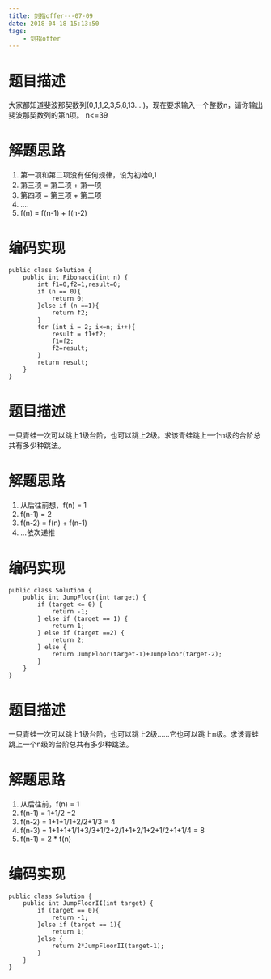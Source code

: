 ```yaml
---
title: 剑指offer---07-09
date: 2018-04-18 15:13:50
tags: 
	- 剑指offer
---
```


# 题目描述

大家都知道斐波那契数列(0,1,1,2,3,5,8,13....)，现在要求输入一个整数n，请你输出斐波那契数列的第n项。
n<=39

# 解题思路

1. 第一项和第二项没有任何规律，设为初始0,1
2. 第三项 = 第二项 + 第一项
3. 第四项 = 第三项 + 第二项
4. ....
5. f(n) = f(n-1) + f(n-2)

<!--more-->

# 编码实现

```
public class Solution {
    public int Fibonacci(int n) {
        int f1=0,f2=1,result=0;
        if (n == 0){
            return 0;
        }else if (n ==1){
            return f2;
        }
        for (int i = 2; i<=n; i++){
            result = f1+f2;
            f1=f2;
            f2=result;
        }
        return result;
    }
}
```

# 题目描述

一只青蛙一次可以跳上1级台阶，也可以跳上2级。求该青蛙跳上一个n级的台阶总共有多少种跳法。

# 解题思路

1. 从后往前想，f(n) = 1
2. f(n-1) = 2
3. f(n-2) = f(n) + f(n-1)
4. ...依次递推

# 编码实现

```
public class Solution {
    public int JumpFloor(int target) {
        if (target <= 0) { 
            return -1; 
        } else if (target == 1) { 
            return 1; 
        } else if (target ==2) { 
            return 2; 
        } else { 
            return JumpFloor(target-1)+JumpFloor(target-2); 
        }
    }
}
```

# 题目描述

一只青蛙一次可以跳上1级台阶，也可以跳上2级……它也可以跳上n级。求该青蛙跳上一个n级的台阶总共有多少种跳法。

# 解题思路

1. 从后往前，f(n) = 1
2. f(n-1) = 1+1/2 =2
3. f(n-2) = 1+1+1/1+2/2+1/3 = 4
4. f(n-3) = 1+1+1+1/1+3/3+1/2+2/1+1+2/1+2+1/2+1+1/4 = 8
5. f(n-1) = 2 * f(n)

# 编码实现

```
public class Solution {
    public int JumpFloorII(int target) {
        if (target == 0){
            return -1;
        }else if (target == 1){
            return 1;
        }else {
            return 2*JumpFloorII(target-1);
        }
    }
}
```